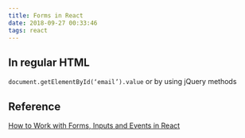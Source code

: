 ```yaml
---
title: Forms in React
date: 2018-09-27 00:33:46
tags: react
---
```


## In regular HTML
`document.getElementById(‘email’).value` or by using jQuery methods

## Reference
[How to Work with Forms, Inputs and Events in React](https://medium.com/capital-one-developers/how-to-work-with-forms-inputs-and-events-in-react-c337171b923b)